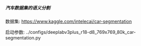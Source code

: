 ##### 汽车数据集的语义分割

数据集:
https://www.kaggle.com/intelecai/car-segmentation

启动参数:
../configs/deeplabv3plus_r18-d8_769x769_80k_car-segmentation.py
